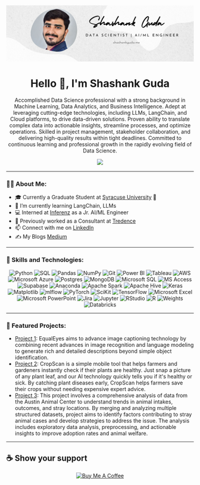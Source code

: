 ![Image](https://github.com/gudashashank/gudashashank/blob/main/img/Modern%20Minimalist%20Creative%20Studio%20Name%20LinkedIn%20Article%20Cover%20Image.png?raw=true)
<div align="center">
 

  <h1>Hello 👋, I'm Shashank Guda</h1>
  <p>
    Accomplished Data Science professional with a strong background in Machine Learning, Data Analytics, and Business Intelligence. Adept at leveraging cutting-edge technologies, including LLMs, LangChain, and Cloud platforms, to drive data-driven solutions. Proven ability to translate complex data into actionable insights, streamline processes, and optimize operations. Skilled in project management, stakeholder collaboration, and delivering high-quality results within tight deadlines. Committed to continuous learning and professional growth in the rapidly evolving field of Data Science.
  </p>

  <a href="https://shashankguda.me/">
    <img src="https://img.shields.io/badge/My%20Portfolio-Click%20Here-blue?style=for-the-badge"/>
  </a>
</div>

---

### 🙋‍♂️ About Me:
- 🎓 Currently a Graduate Student at [Syracuse University](https://www.syracuse.edu/) 🍊
- 🌱 I’m currently learning LangChain, LLMs
- 💻 Interned at [Inferenz](https://inferenz.ai/) as a Jr. AI/ML Engineer
- 💼 Previously worked as a Consultant at [Tredence](https://www.tredence.com/)
- 📫 Connect with me on [LinkedIn](https://www.linkedin.com/in/shashankguda/)
- ✍️ My Blogs [Medium](https://medium.com/@shashankguda.gs)

---

### 🚀 Skills and Technologies:
<div align="center">
  <img src="https://img.shields.io/badge/python-3670A0?style=for-the-badge&logo=python&logoColor=ffdd54" alt="Python" title="Python"/>
  <img src="https://img.shields.io/badge/mysql-4479A1.svg?style=for-the-badge&logo=mysql&logoColor=white" alt="SQL" title="SQL"/>
  <img src="https://img.shields.io/badge/pandas-%23150458.svg?style=for-the-badge&logo=pandas&logoColor=white" alt="Pandas" title="Pandas"/>
  <img src="https://img.shields.io/badge/numpy-%23013243.svg?style=for-the-badge&logo=numpy&logoColor=white" alt="NumPy" title="NumPy"/>
  <img src="https://img.shields.io/badge/git-%23F05033.svg?style=for-the-badge&logo=git&logoColor=white" alt="Git" title="Git"/>
  <img src="https://img.shields.io/badge/power_bi-F2C811?style=for-the-badge&logo=powerbi&logoColor=black" alt="Power BI" title="Power BI"/>
  <img src="https://img.shields.io/badge/Tableau-E97627?style=for-the-badge&logo=Tableau&logoColor=white" alt="Tableau" title="Tableau"/>
  <img src="https://img.shields.io/badge/Amazon_AWS-232F3E?style=for-the-badge&logo=amazon-aws&logoColor=white" alt="AWS" title="AWS"/>
  <img src="https://img.shields.io/badge/Microsoft_Azure-0089D6?style=for-the-badge&logo=microsoft-azure&logoColor=white" alt="Microsoft Azure" title="Microsoft Azure"/>
  <img src="https://img.shields.io/badge/postgres-%23316192.svg?style=for-the-badge&logo=postgresql&logoColor=white" alt="Postgres" title="Postgres"/>
  <img src="https://img.shields.io/badge/MongoDB-4EA94B?style=for-the-badge&logo=mongodb&logoColor=white" title="MongoDB"/>
  <img src="https://img.shields.io/badge/Microsoft%20SQL%20Server-CC2927?style=for-the-badge&logo=microsoft%20sql%20server&logoColor=white" title="Microsoft SQL"/>
  <img src="https://img.shields.io/badge/Microsoft_Access-A4373A?style=for-the-badge&logo=microsoft-access&logoColor=white" title="MS Access"/>
  <img src="https://img.shields.io/badge/Supabase-3ECF8E?style=for-the-badge&logo=supabase&logoColor=white" alt="Supabase" title="Supabase"/>
  <img src="https://img.shields.io/badge/Anaconda-%2344A833.svg?style=for-the-badge&logo=anaconda&logoColor=white" alt="Anaconda" title="Anaconda"/>
  <img src="https://img.shields.io/badge/Apache%20Spark-FDEE21?style=flat-square&logo=apachespark&logoColor=black" alt="Apache Spark" title="Apache Spark"/>
  <img src="https://img.shields.io/badge/Apache%20Hive-FDEE21?style=for-the-badge&logo=apachehive&logoColor=black" alt="Apache Hive" title="Apache Hive"/>
  <img src="https://img.shields.io/badge/Keras-%23D00000.svg?style=for-the-badge&logo=Keras&logoColor=white" alt="Keras" title="Keras"/>
  <img src="https://img.shields.io/badge/Matplotlib-%23ffffff.svg?style=for-the-badge&logo=Matplotlib&logoColor=black" alt="Matplotlib" title="Matplotlib"/>
  <img src="https://img.shields.io/badge/mlflow-%23d9ead3.svg?style=for-the-badge&logo=numpy&logoColor=blue" alt="mlflow" title="mlflow"/>
  <img src="https://img.shields.io/badge/PyTorch-%23EE4C2C.svg?style=for-the-badge&logo=PyTorch&logoColor=white" alt="PyTorch" title="PyTorch"/>
  <img src="https://img.shields.io/badge/scikit--learn-%23F7931E.svg?style=for-the-badge&logo=scikit-learn&logoColor=white" alt="SciKit" title="SciKit"/>
  <img src="https://img.shields.io/badge/TensorFlow-%23FF6F00.svg?style=for-the-badge&logo=TensorFlow&logoColor=white" alt="TensorFlow" title="TensorFlow"/>
  <img src="https://img.shields.io/badge/Microsoft_Excel-217346?style=for-the-badge&logo=microsoft-excel&logoColor=white" alt="Microsoft Excel" title="Microsoft Excel"/>
  <img src="https://img.shields.io/badge/Microsoft_PowerPoint-B7472A?style=for-the-badge&logo=microsoft-powerpoint&logoColor=white" alt="Microsoft PowerPoint" title="Microsoft PowerPoint"/>
  <img src="https://img.shields.io/badge/jira-%230A0FFF.svg?style=for-the-badge&logo=jira&logoColor=white" alt="Jira" title="Jira"/>
  <img src="https://img.shields.io/badge/jupyter-%23FA0F00.svg?style=for-the-badge&logo=jupyter&logoColor=white" alt="Jupyter" title="Jupyter"/>
  <img src="https://img.shields.io/badge/RStudio-4285F4?style=for-the-badge&logo=rstudio&logoColor=white" alt="RStudio" title="RStudio"/>
  <img src="https://img.shields.io/badge/r-%23276DC3.svg?style=for-the-badge&logo=r&logoColor=white" alt="R" title="R"/>
  <img src="https://img.shields.io/badge/Weights_&_Biases-FFBE00?style=for-the-badge&logo=WeightsAndBiases&logoColor=white" title="Weights"/>
  <img src="https://img.shields.io/badge/Databricks-FF3621?style=for-the-badge&logo=Databricks&logoColor=white" title="Databricks"/>
</div>

---

### 🌟 Featured Projects:
- [Project 1](https://github.com/gudashashank/EqualEyes): EqualEyes aims to advance image captioning technology by combining recent advances in image recognition and language modeling to generate rich and detailed descriptions beyond simple object identification.
- [Project 2](https://github.com/gudashashank/crop-scan): CropScan is a simple mobile tool that helps farmers and gardeners instantly check if their plants are healthy. Just snap a picture of any plant leaf, and our AI technology quickly tells you if it's healthy or sick. By catching plant diseases early, CropScan helps farmers save their crops without needing expensive expert advice.
- [Project 3](https://github.com/gudashashank/Austin_Animal_Data_Analysis): This project involves a comprehensive analysis of data from the Austin Animal Center to understand trends in animal intakes, outcomes, and stray locations. By merging and analyzing multiple structured datasets, project aims to identify factors contributing to stray animal cases and develop strategies to address the issue. The analysis includes exploratory data analysis, preprocessing, and actionable insights to improve adoption rates and animal welfare.

---

## ☕ Show your support
<div align="center">
  <a href="https://buymeacoffee.com/shashankguda" target="_blank">
    <img src="https://www.buymeacoffee.com/assets/img/custom_images/orange_img.png" alt="Buy Me A Coffee" />
  </a>
</div>

<!-- This is a comment in Markdown -->
